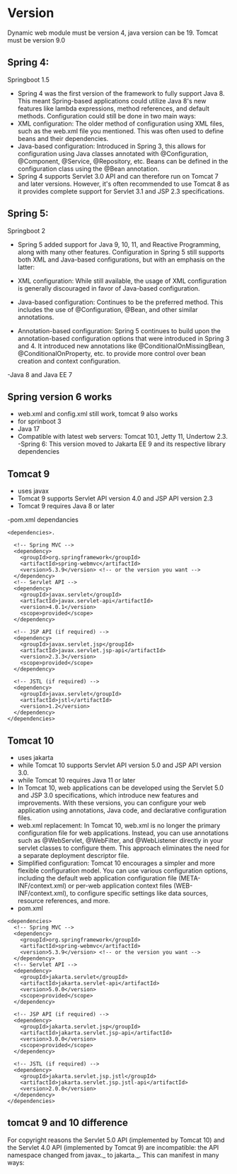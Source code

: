 # Version

Dynamic web module must be version 4,
java version can be 19.
Tomcat must be version 9.0

## Spring 4:

Springboot 1.5

- Spring 4 was the first version of the framework to fully support Java 8. This meant Spring-based applications could utilize Java 8's new features like lambda expressions, method references, and default methods. Configuration could still be done in two main ways:
- XML configuration: The older method of configuration using XML files, such as the web.xml file you mentioned. This was often used to define beans and their dependencies.
- Java-based configuration: Introduced in Spring 3, this allows for configuration using Java classes annotated with @Configuration, @Component, @Service, @Repository, etc. Beans can be defined in the configuration class using the @Bean annotation.
- Spring 4 supports Servlet 3.0 API and can therefore run on Tomcat 7 and later versions. However, it's often recommended to use Tomcat 8 as it provides complete support for Servlet 3.1 and JSP 2.3 specifications.

## Spring 5:

Springboot 2
- Spring 5 added support for Java 9, 10, 11, and Reactive Programming, along with many other features. Configuration in Spring 5 still supports both XML and Java-based configurations, but with an emphasis on the latter:

- XML configuration: While still available, the usage of XML configuration is generally discouraged in favor of Java-based configuration.

- Java-based configuration: Continues to be the preferred method. This includes the use of @Configuration, @Bean, and other similar annotations.

- Annotation-based configuration: Spring 5 continues to build upon the annotation-based configuration options that were introduced in Spring 3 and 4. It introduced new annotations like @ConditionalOnMissingBean, @ConditionalOnProperty, etc. to provide more control over bean creation and context configuration.

-Java 8 and Java EE 7

## Spring version 6 works

- web.xml and config.xml still work, tomcat 9 also works
- for sprinboot 3
- Java 17
- Compatible with latest web servers: Tomcat 10.1, Jetty 11, Undertow 2.3.
-Spring 6: This version moved to Jakarta EE 9 and its respective library dependencies
## Tomcat 9
- uses javax
- Tomcat 9 supports Servlet API version 4.0 and JSP API version 2.3
-  Tomcat 9 requires Java 8 or later

-pom.xml dependancies
```
<dependencies>.

  <!-- Spring MVC -->
  <dependency>
    <groupId>org.springframework</groupId>
    <artifactId>spring-webmvc</artifactId>
    <version>5.3.9</version> <!-- or the version you want -->
  </dependency>
  <!-- Servlet API -->
  <dependency>
    <groupId>javax.servlet</groupId>
    <artifactId>javax.servlet-api</artifactId>
    <version>4.0.1</version>
    <scope>provided</scope>
  </dependency>

  <!-- JSP API (if required) -->
  <dependency>
    <groupId>javax.servlet.jsp</groupId>
    <artifactId>javax.servlet.jsp-api</artifactId>
    <version>2.3.3</version>
    <scope>provided</scope>
  </dependency>

  <!-- JSTL (if required) -->
  <dependency>
    <groupId>javax.servlet</groupId>
    <artifactId>jstl</artifactId>
    <version>1.2</version>
  </dependency>
</dependencies>
```

## Tomcat 10
- uses jakarta
- while Tomcat 10 supports Servlet API version 5.0 and JSP API version 3.0.
- while Tomcat 10 requires Java 11 or later
- In Tomcat 10, web applications can be developed using the Servlet 5.0 and JSP 3.0 specifications, which introduce new features and improvements. With these versions, you can configure your web application using annotations, Java code, and declarative configuration files.
- web.xml replacement: In Tomcat 10, web.xml is no longer the primary configuration file for web applications. Instead, you can use annotations such as @WebServlet, @WebFilter, and @WebListener directly in your servlet classes to configure them. This approach eliminates the need for a separate deployment descriptor file.
- Simplified configuration: Tomcat 10 encourages a simpler and more flexible configuration model. You can use various configuration options, including the default web application configuration file (META-INF/context.xml) or per-web application context files (WEB-INF/context.xml), to configure specific settings like data sources, resource references, and more.
- pom.xml
```
<dependencies>
  <!-- Spring MVC -->
  <dependency>
    <groupId>org.springframework</groupId>
    <artifactId>spring-webmvc</artifactId>
    <version>5.3.9</version> <!-- or the version you want -->
  </dependency>
  <!-- Servlet API -->
  <dependency>
    <groupId>jakarta.servlet</groupId>
    <artifactId>jakarta.servlet-api</artifactId>
    <version>5.0.0</version>
    <scope>provided</scope>
  </dependency>

  <!-- JSP API (if required) -->
  <dependency>
    <groupId>jakarta.servlet.jsp</groupId>
    <artifactId>jakarta.servlet.jsp-api</artifactId>
    <version>3.0.0</version>
    <scope>provided</scope>
  </dependency>

  <!-- JSTL (if required) -->
  <dependency>
    <groupId>jakarta.servlet.jsp.jstl</groupId>
    <artifactId>jakarta.servlet.jsp.jstl-api</artifactId>
    <version>2.0.0</version>
  </dependency>
</dependencies>

```
## tomcat 9 and 10 difference

For copyright reasons the Servlet 5.0 API (implemented by Tomcat 10) and the Servlet 4.0 API (implemented by Tomcat 9) are incompatible: the API namespace changed from javax._ to jakarta._. This can manifest in many ways:
